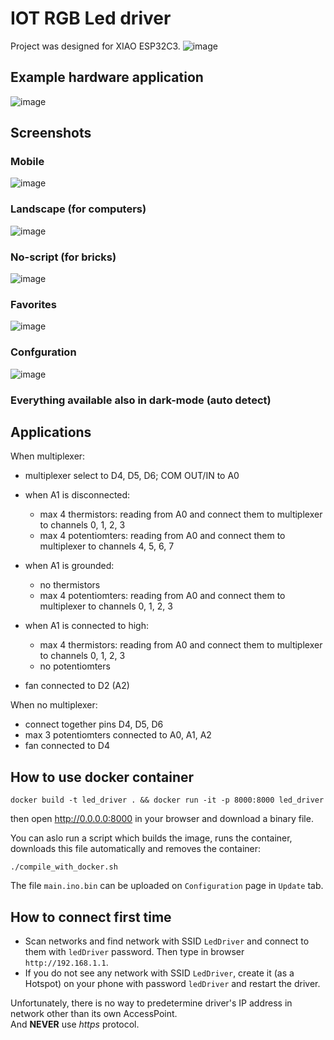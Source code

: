 # IOT RGB Led driver

Project was designed for XIAO ESP32C3.
![image](doc/board.png)

## Example hardware application

![image](doc/example_application.png)

## Screenshots

### Mobile

![image](doc/gui_mobile.png)

### Landscape (for computers)

![image](doc/gui_landscape.png)



### No-script (for bricks)

![image](doc/gui_bricks.png)


### Favorites

![image](doc/favorites.png)


### Confguration

![image](doc/gui_config.png)

### Everything available also in dark-mode (auto detect)


## Applications

When multiplexer:
 * multiplexer select to D4, D5, D6; COM OUT/IN to A0

 * when A1 is disconnected:
   - max 4 thermistors: reading from A0 and connect them to multiplexer to channels 0, 1, 2, 3
   - max 4 potentiomters: reading from A0 and connect them to multiplexer to channels 4, 5, 6, 7

 * when A1 is grounded:
   - no thermistors
   - max 4 potentiomters: reading from A0 and connect them to multiplexer to channels 0, 1, 2, 3

 * when A1 is connected to high:
   - max 4 thermistors: reading from A0 and connect them to multiplexer to channels 0, 1, 2, 3
   - no potentiomters

 * fan connected to D2 (A2)


When no multiplexer:
 * connect together pins D4, D5, D6
 * max 3 potentiomters connected to A0, A1, A2
 * fan connected to D4

## How to use docker container
```
docker build -t led_driver . && docker run -it -p 8000:8000 led_driver
```
then open http://0.0.0.0:8000 in your browser and download a binary file.

You can aslo run a script which builds the image, runs the container, downloads this file automatically and removes the container:
```
./compile_with_docker.sh
```

The file `main.ino.bin` can be uploaded on `Configuration` page in `Update` tab.


## How to connect first time

* Scan networks and find network with SSID `LedDriver` and connect to them with `ledDriver` password. Then type in browser `http://192.168.1.1`.
* If you do not see any network with SSID `LedDriver`, create it (as a Hotspot) on your phone with password `ledDriver` and restart the driver.

Unfortunately, there is no way to predetermine driver's IP address in network other than its own AccessPoint. <br>
And **NEVER** use *https* protocol.
